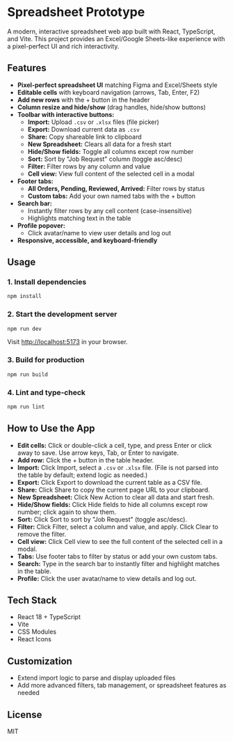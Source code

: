 # Spreadsheet Prototype

A modern, interactive spreadsheet web app built with React, TypeScript, and Vite. This project provides an Excel/Google Sheets-like experience with a pixel-perfect UI and rich interactivity.

## Features

- **Pixel-perfect spreadsheet UI** matching Figma and Excel/Sheets style
- **Editable cells** with keyboard navigation (arrows, Tab, Enter, F2)
- **Add new rows** with the + button in the header
- **Column resize and hide/show** (drag handles, hide/show buttons)
- **Toolbar with interactive buttons:**
  - **Import:** Upload `.csv` or `.xlsx` files (file picker)
  - **Export:** Download current data as `.csv`
  - **Share:** Copy shareable link to clipboard
  - **New Spreadsheet:** Clears all data for a fresh start
  - **Hide/Show fields:** Toggle all columns except row number
  - **Sort:** Sort by "Job Request" column (toggle asc/desc)
  - **Filter:** Filter rows by any column and value
  - **Cell view:** View full content of the selected cell in a modal
- **Footer tabs:**
  - **All Orders, Pending, Reviewed, Arrived:** Filter rows by status
  - **Custom tabs:** Add your own named tabs with the + button
- **Search bar:**
  - Instantly filter rows by any cell content (case-insensitive)
  - Highlights matching text in the table
- **Profile popover:**
  - Click avatar/name to view user details and log out
- **Responsive, accessible, and keyboard-friendly**

## Usage

### 1. Install dependencies
```sh
npm install
```

### 2. Start the development server
```sh
npm run dev
```
Visit [http://localhost:5173](http://localhost:5173) in your browser.

### 3. Build for production
```sh
npm run build
```

### 4. Lint and type-check
```sh
npm run lint
```

## How to Use the App

- **Edit cells:** Click or double-click a cell, type, and press Enter or click away to save. Use arrow keys, Tab, or Enter to navigate.
- **Add row:** Click the + button in the table header.
- **Import:** Click Import, select a `.csv` or `.xlsx` file. (File is not parsed into the table by default; extend logic as needed.)
- **Export:** Click Export to download the current table as a CSV file.
- **Share:** Click Share to copy the current page URL to your clipboard.
- **New Spreadsheet:** Click New Action to clear all data and start fresh.
- **Hide/Show fields:** Click Hide fields to hide all columns except row number; click again to show them.
- **Sort:** Click Sort to sort by "Job Request" (toggle asc/desc).
- **Filter:** Click Filter, select a column and value, and apply. Click Clear to remove the filter.
- **Cell view:** Click Cell view to see the full content of the selected cell in a modal.
- **Tabs:** Use footer tabs to filter by status or add your own custom tabs.
- **Search:** Type in the search bar to instantly filter and highlight matches in the table.
- **Profile:** Click the user avatar/name to view details and log out.

## Tech Stack
- React 18 + TypeScript
- Vite
- CSS Modules
- React Icons

## Customization
- Extend import logic to parse and display uploaded files
- Add more advanced filters, tab management, or spreadsheet features as needed

## License
MIT
